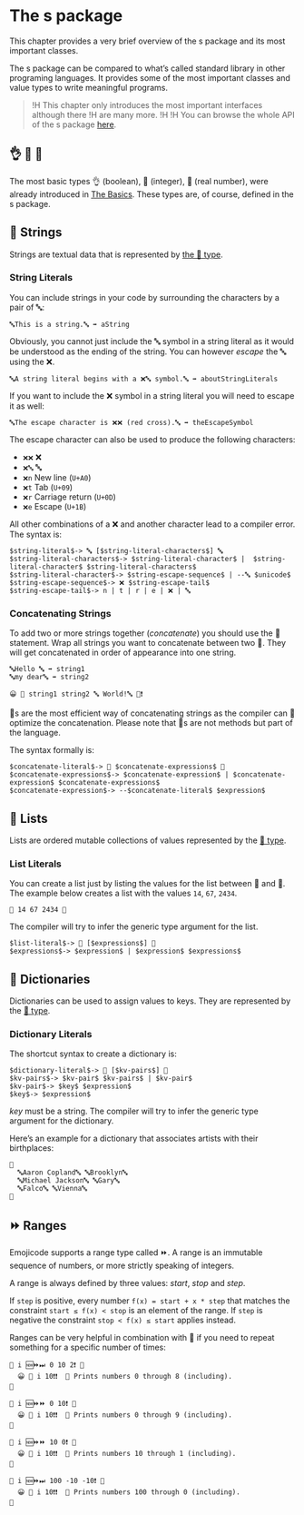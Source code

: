 # The s package

This chapter provides a very brief overview of the s package and its most
important classes.

The s package can be compared to what’s called standard library in other
programing languages. It provides some of the most important classes and value
types to write meaningful programs.

>!H This chapter only introduces the most important interfaces although there
>!H are many more.
>!H
>!H You can browse the whole API of the s package [here](../packages/s/).

## 👌 🔢 💯

The most basic types 👌 (boolean), 🔢 (integer), 💯 (real number),
were already introduced in [The Basics](basics.html).
These types are, of course, defined in the s package.

## 🔡 Strings

Strings are textual data that is represented by [the 🔡 type](../packages/s/1f521.html).

### String Literals

You can include strings in your code by surrounding the characters by a pair of
🔤:

```
🔤This is a string.🔤 ➡️ aString
```

Obviously, you cannot just include the 🔤 symbol in a string literal as it would
be understood as the ending of the string. You can however *escape* the 🔤 using
the ❌.

```
🔤A string literal begins with a ❌🔤 symbol.🔤 ➡️ aboutStringLiterals
```

If you want to include the ❌ symbol in a string literal you will need to escape
it as well:

```
🔤The escape character is ❌❌ (red cross).🔤 ➡️ theEscapeSymbol
```

The escape character can also be used to produce the following characters:

- `❌❌` ❌
- `❌🔤` 🔤
- `❌n` New line (`U+A0`)
- `❌t` Tab (`U+09`)
- `❌r` Carriage return (`U+0D`)
- `❌e` Escape (`U+1B`)

All other combinations of a ❌ and another character lead to a compiler error.
The syntax is:

```syntax
$string-literal$-> 🔤 [$string-literal-characters$] 🔤
$string-literal-characters$-> $string-literal-character$ |  $string-literal-character$ $string-literal-characters$
$string-literal-character$-> $string-escape-sequence$ | --🔤 $unicode$
$string-escape-sequence$-> ❌ $string-escape-tail$
$string-escape-tail$-> n | t | r | e | ❌ | 🔤
```

### Concatenating Strings

To add two or more strings together (*concatenate*) you should use the 🍪
statement. Wrap all strings you want to concatenate between two 🍪. They
will get concatenated in order of appearance into one string.

```
🔤Hello 🔤 ➡️ string1
🔤my dear🔤 ➡️ string2

😀 🍪 string1 string2 🔤 World!🔤 🍪❗️
```

🍪s are the most efficient way of concatenating strings as the compiler can
🍪optimize the concatenation. Please note that 🍪s are not methods but part
of the language.

The syntax formally is:

```syntax
$concatenate-literal$-> 🍪 $concatenate-expressions$ 🍪
$concatenate-expressions$-> $concatenate-expression$ | $concatenate-expression$ $concatenate-expressions$
$concatenate-expression$-> --$concatenate-literal$ $expression$
```

## 🍨 Lists

Lists are ordered mutable collections of values represented by the [🍨 type](../packages/s/1f368.html).

### List Literals

You can create a list just by listing the values for the list between 🍨 and 🍆.
The example below creates a list with the values `14`, `67`, `2434`.

    🍨 14 67 2434 🍆

The compiler will try to infer the generic type argument for the list.

```syntax
$list-literal$-> 🍨 [$expressions$] 🍆
$expressions$-> $expression$ | $expression$ $expressions$
```

## 🍯 Dictionaries

Dictionaries can be used to assign values to keys. They are represented
by the [🍯 type](../packages/s/1f36f.html).

### Dictionary Literals

The shortcut syntax to create a dictionary is:

```syntax
$dictionary-literal$-> 🍯 [$kv-pairs$] 🍆
$kv-pairs$-> $kv-pair$ $kv-pairs$ | $kv-pair$
$kv-pair$-> $key$ $expression$
$key$-> $expression$
```

*key* must be a string. The compiler will try to infer the generic type argument
for the dictionary.

Here’s an example for a dictionary that associates artists with their birthplaces:

```
🍯
  🔤Aaron Copland🔤 🔤Brooklyn🔤
  🔤Michael Jackson🔤 🔤Gary🔤
  🔤Falco🔤 🔤Vienna🔤
🍆
```

## ⏩ Ranges

Emojicode supports a range type called ⏩. A range is an immutable sequence of
numbers, or more strictly speaking of integers.

A range is always defined by three values: *start*, *stop* and *step*.

If `step` is positive, every number `f(x) = start + x * step`
that matches the constraint `start ≤ f(x) < stop` is an element of the range. If
`step` is negative the constraint `stop < f(x) ≤ start` applies instead.

Ranges can be very helpful in combination with 🔂 if you need to repeat
something for a specific number of times:

```
🔂 i 🆕⏩⏭ 0 10 2❗️ 🍇
  😀 🔡 i 10❗️❗️  💭 Prints numbers 0 through 8 (including).
🍉
```
```
🔂 i 🆕⏩⏩ 0 10❗️ 🍇
  😀 🔡 i 10❗️❗️  💭 Prints numbers 0 through 9 (including).
🍉
```
```
🔂 i 🆕⏩⏩ 10 0❗️ 🍇
  😀 🔡 i 10❗️❗️  💭 Prints numbers 10 through 1 (including).
🍉
```
```
🔂 i 🆕⏩⏭ 100 -10 -10❗️ 🍇
  😀 🔡 i 10❗️❗️  💭 Prints numbers 100 through 0 (including).
🍉
```
